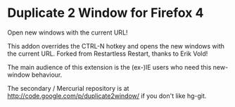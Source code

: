 Duplicate 2 Window for Firefox 4
===
Open new windows with the current URL!

This addon overrides the CTRL-N hotkey and opens the new windows with the current URL.
Forked from Restartless Restart, thanks to Erik Vold!

The main audience of this extension is the (ex-)IE users who need this new-window behaviour.



The secondary / Mercurial repository is at http://code.google.com/p/duplicate2window/ if you don't like hg-git.